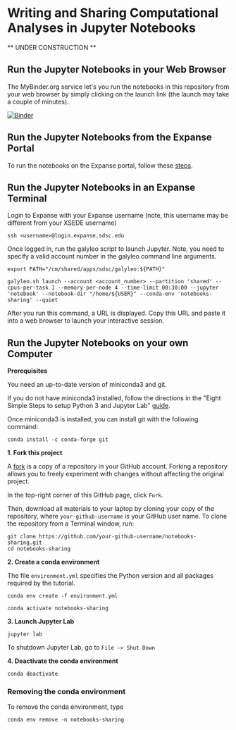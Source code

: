 # Writing and Sharing Computational Analyses in Jupyter Notebooks

** UNDER CONSTRUCTION **

## Run the Jupyter Notebooks in your Web Browser

The MyBinder.org service let's you run the notebooks in this repository from your web browser by simply clicking on the launch link (the launch may take a couple of minutes).

[![Binder](https://mybinder.org/badge_logo.svg)](https://mybinder.org/v2/gh/sdsc-hpc-training-org/notebooks-sharing/main?urlpath=lab)

## Run the Jupyter Notebooks from the Expanse Portal

To run the notebooks on the Expanse portal, follow these [steps](docs/Expanse_portal.md).

## Run the Jupyter Notebooks in an Expanse Terminal

Login to Expanse with your Expanse username (note, this username may be different from your XSEDE username)

```
ssh <username>@login.expanse.sdsc.edu
```

Once logged in, run the galyleo script to launch Jupyter. Note, you need to specify a valid account number in the galyleo command line arguments.

```
export PATH="/cm/shared/apps/sdsc/galyleo:${PATH}"
```

```
galyleo.sh launch --account <account_number> --partition 'shared' --cpus-per-task 1 --memory-per-node 4 --time-limit 00:30:00 --jupyter 'notebook' --notebook-dir "/home/${USER}" --conda-env 'notebooks-sharing' --quiet
```

After you run this command, a URL is displayed. Copy this URL and paste it into a web browser to launch your interactive session.

## Run the Jupyter Notebooks on your own Computer

**Prerequisites**

You need an up-to-date version of miniconda3 and git. 

If you do not have miniconda3 installed, follow the directions in the "Eight Simple Steps to setup Python 3 and Jupyter Lab" [guide](https://github.com/pwrose/python-jupyter#eight-simple-steps-to-setup-python-3-and-jupyter-lab).

Once miniconda3 is installed, you can install git with the following command:
```
conda install -c conda-forge git
```
 
**1. Fork this project**

A [fork](https://help.github.com/en/articles/fork-a-repo) is a copy of a repository in your GitHub account. Forking a repository allows you to freely experiment with changes without affecting the original project.

In the top-right corner of this GitHub page, click ```Fork```.

Then, download all materials to your laptop by cloning your copy of the repository, where ```your-github-username``` is your GitHub user name. To clone the repository from a Terminal window, run:

```
git clone https://github.com/your-github-username/notebooks-sharing.git
cd notebooks-sharing
```

**2. Create a conda environment**

The file `environment.yml` specifies the Python version and all packages required by the tutorial. 
```
conda env create -f environment.yml
```

```
conda activate notebooks-sharing
```

**3. Launch Jupyter Lab**
```
jupyter lab
```

To shutdown Jupyter Lab, go to `File -> Shut Down`

**4. Deactivate the conda environment**

```
conda deactivate
```

### Removing the conda environment

To remove the conda environment, type
```
conda env remove -n notebooks-sharing
```



